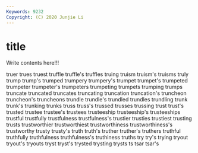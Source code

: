```yaml
---
Keywords: 9232
Copyright: (C) 2020 Junjie Li
---
```


# title

Write contents here!!!
 
truer 
trues 
truest 
truffle 
truffle's 
truffles 
truing 
truism
truism's 
truisms 
truly 
trump 
trump's 
trumped 
trumpery 
trumpery's 
trumpet 
trumpet's
trumpeted 
trumpeter 
trumpeter's 
trumpeters 
trumpeting 
trumpets 
trumping 
trumps 
truncate 
truncated
truncates 
truncating 
truncation 
truncation's 
truncheon 
truncheon's 
truncheons 
trundle 
trundle's 
trundled
trundles 
trundling 
trunk 
trunk's 
trunking 
trunks 
truss 
truss's 
trussed 
trusses
trussing 
trust 
trust's 
trusted 
trustee 
trustee's 
trustees 
trusteeship 
trusteeship's 
trusteeships
trustful 
trustfully 
trustfulness 
trustfulness's 
trustier 
trusties 
trustiest 
trusting 
trusts 
trustworthier
trustworthiest 
trustworthiness 
trustworthiness's 
trustworthy 
trusty 
trusty's 
truth 
truth's 
truther 
truther's
truthers 
truthful 
truthfully 
truthfulness 
truthfulness's 
truthiness 
truths 
try 
try's 
trying
tryout 
tryout's 
tryouts 
tryst 
tryst's 
trysted 
trysting 
trysts 
ts 
tsar
tsar's 
